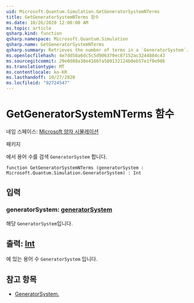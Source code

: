 ```yaml
---
uid: Microsoft.Quantum.Simulation.GetGeneratorSystemNTerms
title: GetGeneratorSystemNTerms 함수
ms.date: 10/26/2020 12:00:00 AM
ms.topic: article
qsharp.kind: function
qsharp.namespace: Microsoft.Quantum.Simulation
qsharp.name: GetGeneratorSystemNTerms
qsharp.summary: Retrieves the number of terms in a `GeneratorSystem`.
ms.openlocfilehash: 4e7dd58a6dc5c5d906370ec87152ac3244884c43
ms.sourcegitcommit: 29e0d88a30e4166fa580132124b0eb57e1f0e986
ms.translationtype: MT
ms.contentlocale: ko-KR
ms.lasthandoff: 10/27/2020
ms.locfileid: "92724547"
---
```

# <a name="getgeneratorsystemnterms-function"></a>GetGeneratorSystemNTerms 함수

네임 스페이스: [Microsoft 양자 시뮬레이션](xref:Microsoft.Quantum.Simulation)

패키지 [](https://nuget.org/packages/)


에서 용어 수를 검색 `GeneratorSystem` 합니다.

```qsharp
function GetGeneratorSystemNTerms (generatorSystem : Microsoft.Quantum.Simulation.GeneratorSystem) : Int
```


## <a name="input"></a>입력

### <a name="generatorsystem--generatorsystem"></a>generatorSystem: [generatorSystem](xref:Microsoft.Quantum.Simulation.GeneratorSystem)

해당 `GeneratorSystem`입니다.



## <a name="output--int"></a>출력: [Int](xref:microsoft.quantum.lang-ref.int)

에 있는 용어 수 `GeneratorSystem` 입니다.

## <a name="see-also"></a>참고 항목

- [GeneratorSystem.](xref:Microsoft.Quantum.Simulation.GeneratorSystem)